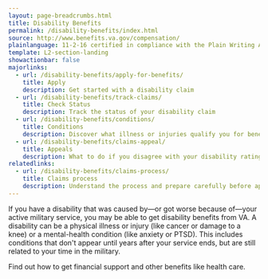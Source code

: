 ```yaml
---
layout: page-breadcrumbs.html
title: Disability Benefits
permalink: /disability-benefits/index.html
source: http://www.benefits.va.gov/compensation/
plainlanguage: 11-2-16 certified in compliance with the Plain Writing Act
template: L2-section-landing
showactionbar: false
majorlinks:
  - url: /disability-benefits/apply-for-benefits/
    title: Apply
    description: Get started with a disability claim
  - url: /disability-benefits/track-claims/
    title: Check Status
    description: Track the status of your disability claim
  - url: /disability-benefits/conditions/
    title: Conditions
    description: Discover what illness or injuries qualify you for benefits
  - url: /disability-benefits/claims-appeal/
    title: Appeals
    description: What to do if you disagree with your disability rating decision
relatedlinks:
  - url: /disability-benefits/claims-process/
    title: Claims process
    description: Understand the process and prepare carefully before applying.     
---
```


If you have a disability that was caused by—or got worse because of—your active military service, you may be able to get disability benefits from VA. A disability can be a physical illness or injury (like cancer or damage to a knee) or a mental-health condition (like anxiety or PTSD). This includes conditions that don't appear until years after your service ends, but are still related to your time in the military.

Find out how to get financial support and other benefits like health care.
